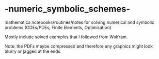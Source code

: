 # -numeric_symbolic_schemes-
mathematica notebooks/routines/notes for solving numerical and symbolic problems (ODEs/PDEs, Finite Elements, Optimisation)


Mostly include solved examples that I followed from Wolfram.

Note: the PDFs maybe compressed and therefore any graphics might look blurry or jagged at the ends.
